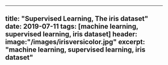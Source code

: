 ----
title: "Supervised Learning, The iris dataset"
date: 2019-07-11
tags: [machine learning, supervised learning, iris dataset]
header:
    image:"/images/irisversicolor.jpg"
excerpt: "machine learning, supervised learning, iris dataset"
---


<script src="https://gist.github.com/Aracelimp/33d9206107ba3f06e44fb06cd6c2f82b.js"></script>